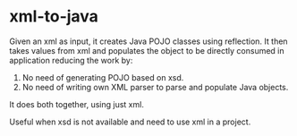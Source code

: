 # xml-to-java

Given an xml as input, it creates Java POJO classes using reflection.
It then takes values from xml and populates the object to be directly consumed in application reducing the work by:

1. No need of generating POJO based on xsd.
2. No need of writing own XML parser to parse and populate Java objects.

It does both together, using just xml.

Useful when xsd is not available and need to use xml in a project.
